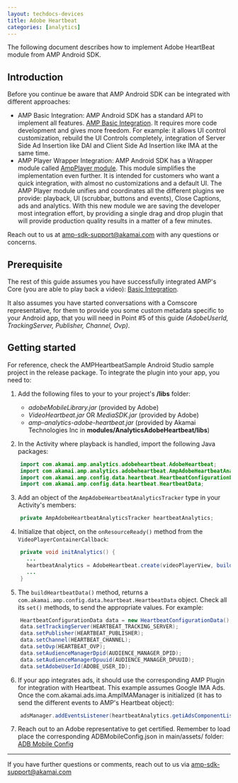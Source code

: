 ```yaml
---
layout: techdocs-devices
title: Adobe Heartbeat
categories: [analytics]
---
```


The following document describes how to implement Adobe HeartBeat module from AMP Android SDK.

## Introduction

Before you continue be aware that AMP Android SDK can be integrated with different approaches:

* AMP Basic Integration: AMP Android SDK has a standard API to implement all features. [AMP Basic Integration](https://developer.akamai.com/tools/AdaptiveMediaPlayer/docs/android/amp-basic-integration/). It requires more code development and gives more freedom. For example: it allows UI control customization, rebuild the UI Controls completely, integration of Server Side Ad Insertion like DAI and Client Side Ad Insertion like IMA at the same time.
* AMP Player Wrapper Integration: AMP Android SDK has a Wrapper module called [AmpPlayer module](https://developer.akamai.com/tools/AdaptiveMediaPlayer/docs/android/amp-player/). This module simplifies the implementation even further. It is intended for customers who want a quick integration, with almost no customizations and a default UI. The AMP Player module unifies and coordinates all the different plugins we provide: playback, UI (scrubbar, buttons and events), Close Captions, ads and analytics. With this new module we are saving  the developer most integration effort, by providing a single drag and drop plugin that will provide production quality results in a matter of a few minutes.

Reach out to us at <amp-sdk-support@akamai.com> with any questions or concerns.


## Prerequisite

The rest of this guide assumes you have successfully integrated AMP's Core (you are able to play back a video): [Basic Integration](https://developer.akamai.com/tools/AdaptiveMediaPlayer/docs/android/amp-basic-integration/).

It also assumes you have started conversations with a Comscore representative, for them to provide you some custom metadata specific to your Android app, that you will need in Point #5 of this guide _(AdobeUserId, TrackingServer, Publisher, Channel, Ovp)_.

## Getting started

For reference, check the AMPHeartbeatSample Android Studio sample project in the release package. To integrate the plugin into your app, you need to:

1. Add the following files to your to your project's **/libs** folder:

   * _adobeMobileLibrary.jar_ (provided by Adobe)
   * _VideoHeartbeat.jar_ OR _MediaSDK.jar_ (provided by Adobe)
   * _amp-analytics-adobe-heartbeat.jar_ (provided by Akamai Technologies Inc in **modules/AnalyticsAdobeHeartbeat/libs**)

2. In the Activity where playback is handled, import the following Java packages:

```java
    import com.akamai.amp.analytics.adobeheartbeat.AdobeHeartbeat;
    import com.akamai.amp.analytics.adobeheartbeat.AmpAdobeHeartbeatAnalyticsTracker;
    import com.akamai.amp.config.data.heartbeat.HeartbeatConfigurationData;
    import com.akamai.amp.config.data.heartbeat.HeartbeatData;

```

3. Add an object of the `AmpAdobeHeartbeatAnalyticsTracker` type in your Activity's members:

```java
    private AmpAdobeHeartbeatAnalyticsTracker heartbeatAnalytics;
```

4. Initialize that object, on the `onResourceReady()` method from the `VideoPlayerContainerCallback`:

```java
    private void initAnalytics() {
      ...
      heartbeatAnalytics = AdobeHeartbeat.create(videoPlayerView, buildHeartbeatData());
      ...
    }
```

5. The `buildHeartbeatData()` method, returns a `com.akamai.amp.config.data.heartbeat.HeartbeatData` object. Check all its `set()` methods, to send the appropriate values. For example:

```java
    HeartbeatConfigurationData data = new HeartbeatConfigurationData();
    data.setTrackingServer(HEARTBEAT_TRACKING_SERVER);
    data.setPublisher(HEARTBEAT_PUBLISHER);
    data.setChannel(HEARTBEAT_CHANNEL);
    data.setOvp(HEARTBEAT_OVP);
    data.setAudienceManagerDpid(AUDIENCE_MANAGER_DPID);
    data.setAudienceManagerDpuuid(AUDIENCE_MANAGER_DPUUID);
    data.setAdobeUserId(ADOBE_USER_ID);
```

6. If your app integrates ads, it should use the corresponding AMP Plugin for integration with Heartbeat. This example assumes Google IMA Ads. Once the com.akamai.ads.ima.AmpIMAManager is initialized (it has to send the different events to AMP's Heartbeat object):

```java
    adsManager.addEventsListener(heartbeatAnalytics.getiAdsComponentListener());
```

7. Reach out to an Adobe representative to get certified. Remember to load place the corresponding ADBMobileConfig.json in main/assets/ folder: [ADB Mobile Config](https://docs.adobe.com/content/help/en/mobile-services/android/configuration-android/json-config.html)

***

If you have further questions or comments, reach out to us via <amp-sdk-support@akamai.com>
